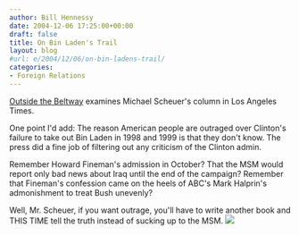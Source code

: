 ```yaml
---
author: Bill Hennessy
date: 2004-12-06 17:25:00+00:00
draft: false
title: On Bin Laden's Trail
layout: blog
#url: e/2004/12/06/on-bin-ladens-trail/
categories:
- Foreign Relations
---
```


[Outside the Beltway](https://www.outsidethebeltway.com/archives/8347) examines Michael Scheuer's column in Los Angeles Times.   
  
One point I'd add: The reason American people are outraged over Clinton's failure to take out Bin Laden in 1998 and 1999 is that they don't know. The press did a fine job of filtering out any criticism of the Clinton admin.   
  
Remember Howard Fineman's admission in October? That the MSM would report only bad news about Iraq until the end of the campaign? Remember that Fineman's confession came on the heels of ABC's Mark Halprin's admonishment to treat Bush unevenly?   
  
Well, Mr. Scheuer, if you want outrage, you'll have to write another book and THIS TIME tell the truth instead of sucking up to the MSM. ![](https://blog.billhennessy.com/aggbug.aspx?PostID=463)


